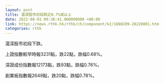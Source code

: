 ```yaml
---
layout: post
title: 滬深股市初段跌近0.7%或以上
date: 2022-08-01 09:38:41.000000000 +08:00
link: https://news.rthk.hk/rthk/ch/component/k2/1660289-20220801.htm
categories: rthk
---
```


滬深股市初段下跌。

上證指數較早時報3231點，跌22點，跌幅0.68%。

深證成份指數報12173點，跌93點，跌幅0.76%。

創業板指數報2649點，跌20點，跌幅0.78%。
